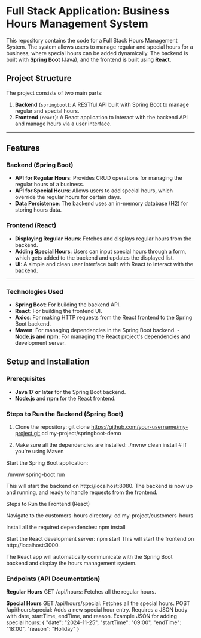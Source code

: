# Full Stack Application: Business Hours Management System

This repository contains the code for a Full Stack Hours Management System. The system allows users to manage regular and special hours for a business, where special hours can be added dynamically. The backend is built with **Spring Boot** (Java), and the frontend is built using **React**.

## Project Structure

The project consists of two main parts:
1. **Backend** (`springboot`): A RESTful API built with Spring Boot to manage regular and special hours.
2. **Frontend** (`react`): A React application to interact with the backend API and manage hours via a user interface.


---

## Features

### Backend (Spring Boot)
- **API for Regular Hours**: Provides CRUD operations for managing the regular hours of a business.
- **API for Special Hours**: Allows users to add special hours, which override the regular hours for certain days.
- **Data Persistence**: The backend uses an in-memory database (H2) for storing hours data.

### Frontend (React)
- **Displaying Regular Hours**: Fetches and displays regular hours from the backend.
- **Adding Special Hours**: Users can input special hours through a form, which gets added to the backend and updates the displayed list.
- **UI**: A simple and clean user interface built with React to interact with the backend.

---

### Technologies Used
- **Spring Boot**: For building the backend API.
- **React**: For building the frontend UI.
- **Axios**: For making HTTP requests from the React frontend to the Spring Boot backend.
- **Maven**: For managing dependencies in the Spring Boot backend.
-**Node.js and npm**: For managing the React project's dependencies and development server.


## Setup and Installation

### Prerequisites

- **Java 17 or later** for the Spring Boot backend.
- **Node.js** and **npm** for the React frontend.

### Steps to Run the Backend (Spring Boot)

1. Clone the repository:
   git clone https://github.com/your-username/my-project.git
   cd my-project/springboot-demo

2. Make sure all the dependencies are installed:
./mvnw clean install   # If you're using Maven

Start the Spring Boot application:

./mvnw spring-boot:run

This will start the backend on http://localhost:8080.
The backend is now up and running, and ready to handle requests from the frontend.


Steps to Run the Frontend (React)

Navigate to the customers-hours directory:
cd my-project/customers-hours

Install all the required dependencies:
npm install

Start the React development server:
npm start
This will start the frontend on http://localhost:3000.

The React app will automatically communicate with the Spring Boot backend and display the hours management system.


### Endpoints (API Documentation)
**Regular Hours**
GET /api/hours: Fetches all the regular hours.

**Special Hours**
GET /api/hours/special: Fetches all the special hours.
POST /api/hours/special: Adds a new special hour entry. Requires a JSON body with date, startTime, endTime, and reason.
Example JSON for adding special hours:
{
  "date": "2024-11-25",
  "startTime": "09:00",
  "endTime": "18:00",
  "reason": "Holiday"
}

